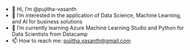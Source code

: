 - 👋 Hi, I’m @pujitha-vasanth
- 👀 I’m interested in the application of Data Science, Machine Learning, and AI for business solutions
- 🌱 I’m currently learning Azure Machine Learning Studio and Python for Data Scientists from Datacamp
- 📫 How to reach me: pujitha.vasanth@gmail.com 

<!---
pujitha-vasanth/pujitha-vasanth is a ✨ special ✨ repository because its `README.md` (this file) appears on your GitHub profile.
You can click the Preview link to take a look at your changes.
--->
